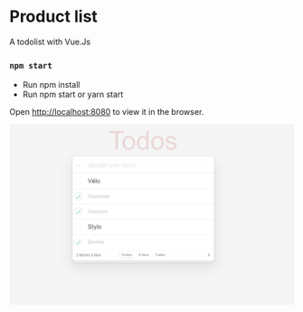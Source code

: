 # Product list


A todolist with Vue.Js

### `npm start`

- Run npm install
- Run npm start or yarn start

Open [http://localhost:8080](http://localhost:8080) to view it in the browser.


![](./screenshot/screenshot.png)

